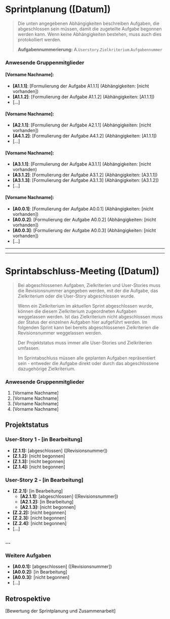 ﻿# Sprintplanung ([Datum])

> Die unten angegebenen Abhängigkeiten beschreiben Aufgaben, die
> abgeschlossen sein müssen, damit die zugeteilte Aufgabe begonnen
> werden kann. Wenn keine Abhängigkeiten bestehen, muss auch dies protokolliert werden.
> 
> **Aufgabennummerierung:**   A.`Userstory`.`Zielkriterium`.`Aufgabennummer`

### Anwesende Gruppenmitglieder 
#### [Vorname Nachname]:
* **[A1.1.1]**: [Formulierung der Aufgabe A1.1.1] (Abhängigkeiten: [nicht vorhanden])
* **[A1.1.2]**: [Formulierung der Aufgabe A1.1.2] (Abhängigkeiten: [A1.1.1])
* [...]
#### [Vorname Nachname]:
* **[A2.1.1]**: [Formulierung der Aufgabe A2.1.1] (Abhängigkeiten: [nicht vorhanden])
* **[A4.1.2]**: [Formulierung der Aufgabe A4.1.2] (Abhängigkeiten: [A1.1.1])
* [...]
#### [Vorname Nachname]:
* **[A3.1.1]**: [Formulierung der Aufgabe A3.1.1] (Abhängigkeiten: [nicht vorhanden)
* **[A3.1.2]**: [Formulierung der Aufgabe A3.1.2] (Abhängigkeiten: [A3.1.1])
* **[A3.1.3]**: [Formulierung der Aufgabe A3.1.3] (Abhängigkeiten: [A3.1.2])
* [...]
#### [Vorname Nachname]:
* **[A0.0.1]**: [Formulierung der Aufgabe A0.0.1] (Abhängigkeiten: [nicht vorhanden])
* **[A0.0.2]**: [Formulierung der Aufgabe A0.0.2] (Abhängigkeiten: [nicht vorhanden])
* **[A0.0.3]**: [Formulierung der Aufgabe A0.0.3] (Abhängigkeiten: [nicht vorhanden])
* [...]


***

***

# Sprintabschluss-Meeting  ([Datum])
> Bei abgeschlossenen Aufgaben, Zielkriterien und User-Stories muss die Revisionsnummer angegeben werden, mit der die Aufgabe, das Zielkriterium oder die User-Story abgeschlossen wurde.
> 
> Wenn ein Zielkriterium im aktuellen Sprint abgeschlossen wurde, können die diesem Zielkriterium zugeordneten Aufgaben weggelassen werden. Ist das Zielkriterium nicht abgeschlossen muss der Status der einzelnen Aufgaben hier aufgeführt werden. Im folgenden Sprint kann bei bereits abgeschlossenen Zielkriterien die Revisionsnummer weggelassen werden.
> 
> Der Projektstatus muss immer alle User-Stories und Zielkriterien umfassen.
> 
> Im Sprintabschluss müssen alle geplanten Aufgaben repräsentiert sein - entweder die Aufgabe direkt oder durch das abgeschlossene dazugehörige Zielkriterium.

### Anwesende Gruppenmitglieder 
 1. [Vorname Nachname]
 2. [Vorname Nachname]
 3. [Vorname Nachname]
 4. [Vorname Nachname]

## Projektstatus
### User-Story 1 - [in Bearbeitung]
* **[Z.1.1]:** [abgeschlossen] ([Revisionsnummer])
* **[Z.1.2]:** [nicht begonnen]
* **[Z.1.3]:** [nicht begonnen]
* **[Z.1.4]:** [nicht begonnen]

### User-Story 2 - [in Bearbeitung]
* **[Z.2.1]:** [in Bearbeitung]
  * **[A2.1.1]:** [abgeschlossen] ([Revisionsnummer])
  * **[A2.1.2]:** [in Bearbeitung] 
  * **[A2.1.3]:** [nicht begonnen] 
* **[Z.2.2]:** [nicht begonnen]
* **[Z.2.3]:** [nicht begonnen]
* **[Z.2.4]:** [nicht begonnen]
* [...]

### ...

### Weitere Aufgaben
* **[A0.0.1]:** [abgeschlossen] ([Revisionsnummer]) 
* **[A0.0.2]:** [in Bearbeitung] 
* **[A0.0.3]:** [nicht begonnen] 
* [...]

## Retrospektive
[Bewertung der Sprintplanung und Zusammenarbeit]
